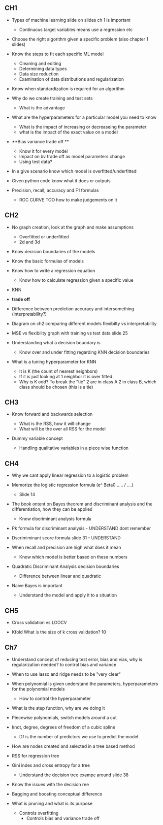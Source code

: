 ## CH1

- Types of machine learning slide on slides ch 1 is important
	- Continuous target variables means use a regression etc

- Choose the right algorithm given a specific problem (also chapter 1 slides)

- Know the steps to fit each specific ML model
	- Cleaning and editing
	- Determining data types
	- Data size reduction
	- Examination of data distributions and regularization

- Know when standardization is required for an algorithm

- Why do we create training and test sets
	- What is the advantage


- What are the hyperparameters for a particular model you need to know
	- What is the impact of increasing or decreaseing the parameter
	- what is the impact of the exact value on a model


- **Bias variance trade off **
	- Know it for every model
	- Impact on bv trade off as model parameters change
	- Using test data?

- In a give scenario know which model is overfitted/underfitted

- Given python code know what it does or outputs

- Precision, recall, accuracy and F1 formulas
	- ROC CURVE TOO how to make judgements on it


## CH2

- No graph creation, look at the graph and make assumptions
	- Overfitted or underfitted
	- 2d and 3d

- Know decision boundaries of the models

- Know the basic formulas of models

- Know how to write a regression equation
	- Know how to calculate regression given a specific value

- KNN 

- **trade off**

- Difference between prediction accuracy and intersomething (interpretability?)

- Diagram on ch2 comparing different models flexibilty vs interpretability

- MSE vs flexibility graph with training vs test data slide 25

- Understanding what a decision boundary is 
	- Know over and under fitting regarding KNN decision boundaries

- What is a tuning hyperparameter for KNN
	- It is K (the count of nearest neighbors)
	- If it is just looking at 1 neighbor it is over fitted
	- Why is K odd? To break the "tie" 2 are in class A 2 in class B, which class should be chosen (this is a tie)


## CH3 

- Know forward and backwards selection
	- What is the RSS, how it will change
	- What will be the over all RSS for the model

- Dummy variable concept
	- Handling qualitative variables in a piece wise function


## CH4 

- Why we cant apply linear regression to a logistic problem

- Memorize the logistic regression formula (e^ Beta0 ..... / ....)
	- Slide 14

- The book ontent on Bayes theorem and discriminant analysis and the differentiation, how they can be applied 
	- Know discriminant analysis formula

- Pk formula for discriminant analysis - UNDERSTAND dont remember
- Dscrimiminant score formula slide 31 - UNDERSTAND


- When recall and precision are high what does it mean
	- Know which model is better based on these numbers

- Quadratic Discriminant Analysis decision boundaries 
	- Difference between linear and quadratic

- Naive Bayes is important
	- Understand the model and apply it to a situation


## CH5

- Cross validation vs LOOCV

- Kfold What is the size of k cross validation? 10

## Ch7

- Understand concept of reducing test error, bias and vias, why is regularization needed? to control bias and variance

- When to use lasso and ridge needs to be "very clear"



- When polynomial is given understand the parameters, hyperparameters for the polynomial models
	- How to control the hyperparameter

- What is the step function, why are we doing it

- Piecewise polynomials, switch models around a cut

- knot, degree, degrees of freedom of a cubic spline
	- Df is the number of predictors we use to predict the model


- How are nodes created and selected in a tree based method
- RSS for regression tree

- Gini index and cross entropy for a tree
	- Understand the decision tree exampe around slide 38

- Know the issues with the decision ree

- Bagging and boosting conceptual difference

- What is pruning and what is its purpose
	- Controls overfitting 
		- Controls bias and variance trade off